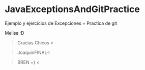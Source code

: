 # JavaExceptionsAndGitPractice
Ejemplo y ejercicios de Excepciones + Practica de git



Melisa :D

 > Gracias Chicos <





</Alfredo>











>JoaquinFINAL<


> BREN =) <

